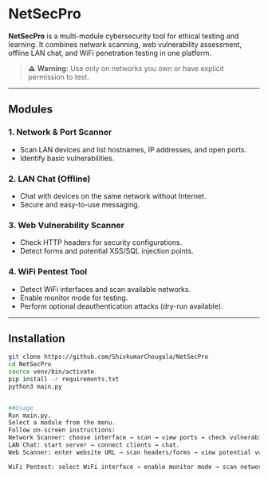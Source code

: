 # NetSecPro

**NetSecPro** is a multi-module cybersecurity tool for ethical testing and learning. It combines network scanning, web vulnerability assessment, offline LAN chat, and WiFi penetration testing in one platform.

> ⚠️ **Warning:** Use only on networks you own or have explicit permission to test.

---

## Modules

### 1. Network & Port Scanner
- Scan LAN devices and list hostnames, IP addresses, and open ports.
- Identify basic vulnerabilities.

### 2. LAN Chat (Offline)
- Chat with devices on the same network without Internet.
- Secure and easy-to-use messaging.

### 3. Web Vulnerability Scanner
- Check HTTP headers for security configurations.
- Detect forms and potential XSS/SQL injection points.

### 4. WiFi Pentest Tool
- Detect WiFi interfaces and scan available networks.
- Enable monitor mode for testing.
- Perform optional deauthentication attacks (dry-run available).

---

## Installation

```bash
git clone https://github.com/ShivkumarChougala/NetSecPro
cd NetSecPro
source venv/bin/activate
pip install -r requirements.txt
python3 main.py


##Usage
Run main.py.
Select a module from the menu.
Follow on-screen instructions:
Network Scanner: choose interface → scan → view ports → check vulnerabilities.
LAN Chat: start server → connect clients → chat.
Web Scanner: enter website URL → scan headers/forms → view potential vulnerabilities.

WiFi Pentest: select WiFi interface → enable monitor mode → scan networks → optional deauth attack → save report.
